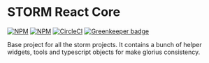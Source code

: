 # STORM React Core


[![NPM](https://img.shields.io/npm/v/@projectstorm/react-core.svg)](https://npmjs.org/package/@projectstorm/react-core)
[![NPM](https://img.shields.io/npm/dt/@projectstorm/react-core.svg)](https://npmjs.org/package/@projectstorm/react-core)
[![CircleCI](https://circleci.com/gh/projectstorm/react-core/tree/master.svg?style=svg)](https://circleci.com/gh/projectstorm/react-core/tree/master) [![Greenkeeper badge](https://badges.greenkeeper.io/projectstorm/react-core.svg)](https://greenkeeper.io/)

Base project for all the storm projects. It contains a bunch of helper widgets, tools and typescript
objects for make glorius consistency.

